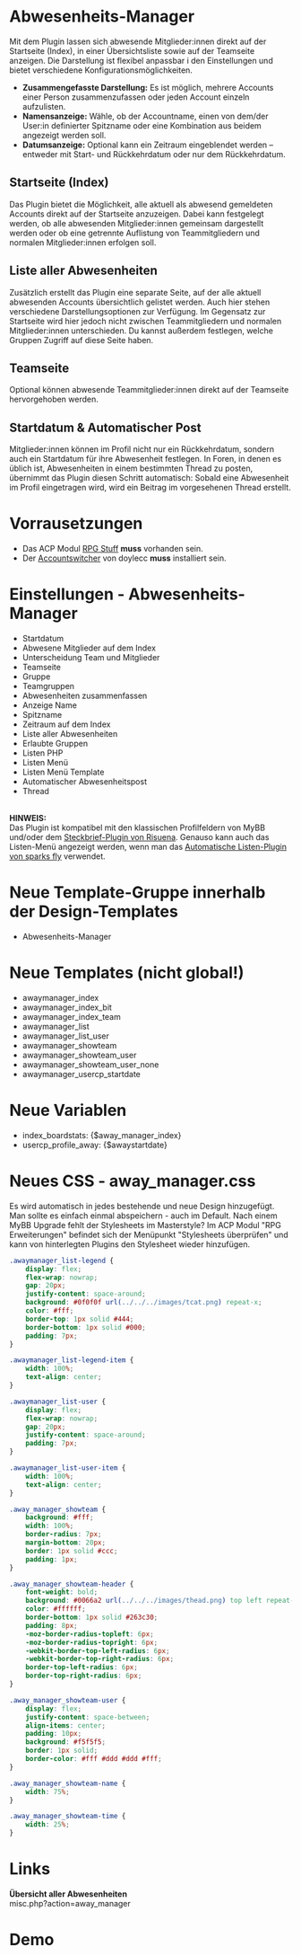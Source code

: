 # Abwesenheits-Manager

Mit dem Plugin lassen sich abwesende Mitglieder:innen direkt auf der Startseite (Index), in einer Übersichtsliste sowie auf der Teamseite anzeigen. Die Darstellung ist flexibel anpassbar i den Einstellungen und bietet verschiedene Konfigurationsmöglichkeiten.<br>

- <b>Zusammengefasste Darstellung:</b> Es ist möglich, mehrere Accounts einer Person zusammenzufassen oder jeden Account einzeln aufzulisten.
- <b>Namensanzeige:</b> Wähle, ob der Accountname, einen von dem/der User:in definierter Spitzname oder eine Kombination aus beidem angezeigt werden soll.
- <b>Datumsanzeige:</b> Optional kann ein Zeitraum eingeblendet werden – entweder mit Start- und Rückkehrdatum oder nur dem Rückkehrdatum.<br>

## Startseite (Index)
Das Plugin bietet die Möglichkeit, alle aktuell als abwesend gemeldeten Accounts direkt auf der Startseite anzuzeigen. Dabei kann festgelegt werden, ob alle abwesenden Mitglieder:innen gemeinsam dargestellt werden oder ob eine getrennte Auflistung von Teammitgliedern und normalen Mitglieder:innen erfolgen soll.

## Liste aller Abwesenheiten
Zusätzlich erstellt das Plugin eine separate Seite, auf der alle aktuell abwesenden Accounts übersichtlich gelistet werden. Auch hier stehen verschiedene Darstellungsoptionen zur Verfügung. Im Gegensatz zur Startseite wird hier jedoch nicht zwischen Teammitgliedern und normalen Mitglieder:innen unterschieden. Du kannst außerdem festlegen, welche Gruppen Zugriff auf diese Seite haben.

## Teamseite
Optional können abwesende Teammitglieder:innen direkt auf der Teamseite hervorgehoben werden.

## Startdatum & Automatischer Post
Mitglieder:innen können im Profil nicht nur ein Rückkehrdatum, sondern auch ein Startdatum für ihre Abwesenheit festlegen. In Foren, in denen es üblich ist, Abwesenheiten in einem bestimmten Thread zu posten, übernimmt das Plugin diesen Schritt automatisch: Sobald eine Abwesenheit im Profil eingetragen wird, wird ein Beitrag im vorgesehenen Thread erstellt.

# Vorrausetzungen
- Das ACP Modul <a href="https://github.com/little-evil-genius/rpgstuff_modul" target="_blank">RPG Stuff</a> <b>muss</b> vorhanden sein.
- Der <a href="https://doylecc.altervista.org/bb/downloads.php?dlid=26&cat=2" target="_blank">Accountswitcher</a> von doylecc <b>muss</b> installiert sein.

# Einstellungen - Abwesenheits-Manager
- Startdatum
- Abwesene Mitglieder auf dem Index
- Unterscheidung Team und Mitglieder
- Teamseite
- Gruppe
- Teamgruppen
- Abwesenheiten zusammenfassen
- Anzeige Name
- Spitzname
- Zeitraum auf dem Index
- Liste aller Abwesenheiten
- Erlaubte Gruppen
- Listen PHP
- Listen Menü
- Listen Menü Template
- Automatischer Abwesenheitspost
- Thread<br>
<br>
<b>HINWEIS:</b><br>
Das Plugin ist kompatibel mit den klassischen Profilfeldern von MyBB und/oder dem <a href="https://github.com/katjalennartz/application_ucp">Steckbrief-Plugin von Risuena</a>.<vr>
Genauso kann auch das Listen-Menü angezeigt werden, wenn man das <a href="https://github.com/ItsSparksFly/mybb-lists">Automatische Listen-Plugin von sparks fly</a> verwendet.

# Neue Template-Gruppe innerhalb der Design-Templates
- Abwesenheits-Manager

# Neue Templates (nicht global!)
- awaymanager_index
- awaymanager_index_bit
- awaymanager_index_team
- awaymanager_list
- awaymanager_list_user
- awaymanager_showteam
- awaymanager_showteam_user
- awaymanager_showteam_user_none
- awaymanager_usercp_startdate

# Neue Variablen
- index_boardstats: {$away_manager_index}
- usercp_profile_away: {$awaystartdate}

# Neues CSS - away_manager.css
Es wird automatisch in jedes bestehende und neue Design hinzugefügt. Man sollte es einfach einmal abspeichern - auch im Default. Nach einem MyBB Upgrade fehlt der Stylesheets im Masterstyle? Im ACP Modul "RPG Erweiterungen" befindet sich der Menüpunkt "Stylesheets überprüfen" und kann von hinterlegten Plugins den Stylesheet wieder hinzufügen.
```css
.awaymanager_list-legend {
	display: flex;
	flex-wrap: nowrap;
	gap: 20px;
	justify-content: space-around;
	background: #0f0f0f url(../../../images/tcat.png) repeat-x;
	color: #fff;
	border-top: 1px solid #444;
	border-bottom: 1px solid #000;
	padding: 7px;
}

.awaymanager_list-legend-item {
	width: 100%;
	text-align: center;
}

.awaymanager_list-user {
	display: flex;
	flex-wrap: nowrap;
	gap: 20px;
	justify-content: space-around;
	padding: 7px;
}

.awaymanager_list-user-item {
	width: 100%;
	text-align: center;
}

.away_manager_showteam {
	background: #fff;
	width: 100%;
	border-radius: 7px;
	margin-bottom: 20px;
	border: 1px solid #ccc;
	padding: 1px;
}

.away_manager_showteam-header {
	font-weight: bold;
	background: #0066a2 url(../../../images/thead.png) top left repeat-x;
	color: #ffffff;
	border-bottom: 1px solid #263c30;
	padding: 8px;
	-moz-border-radius-topleft: 6px;
	-moz-border-radius-topright: 6px;
	-webkit-border-top-left-radius: 6px;
	-webkit-border-top-right-radius: 6px;
	border-top-left-radius: 6px;
	border-top-right-radius: 6px;
}

.away_manager_showteam-user {
	display: flex;
	justify-content: space-between;
	align-items: center;
	padding: 10px;
	background: #f5f5f5;
	border: 1px solid;
	border-color: #fff #ddd #ddd #fff;
}

.away_manager_showteam-name {
	width: 75%;
}

.away_manager_showteam-time {
	width: 25%;
}
```

# Links
<b>Übersicht aller Abwesenheiten</b><br>
misc.php?action=away_manager

# Demo
